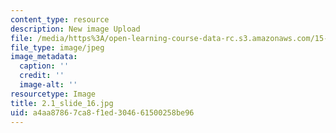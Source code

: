 ```yaml
---
content_type: resource
description: New image Upload
file: /media/https%3A/open-learning-course-data-rc.s3.amazonaws.com/15-s21-nuts-and-bolts-of-business-plans-january-iap-2014/a4aa87867ca8f1ed304661500258be96_2.1_slide_16.jpg
file_type: image/jpeg
image_metadata:
  caption: ''
  credit: ''
  image-alt: ''
resourcetype: Image
title: 2.1_slide_16.jpg
uid: a4aa8786-7ca8-f1ed-3046-61500258be96
---
```

